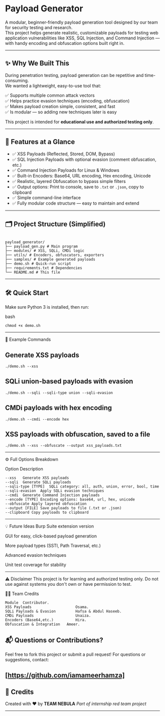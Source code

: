 # Payload Generator

A modular, beginner-friendly payload generation tool designed by our team for security testing and research.  
This project helps generate realistic, customizable payloads for testing web application vulnerabilities like XSS, SQL Injection, and Command Injection — with handy encoding and obfuscation options built right in.

---

## ✨ Why We Built This

During penetration testing, payload generation can be repetitive and time-consuming.  
We wanted a lightweight, easy-to-use tool that:

✅ Supports multiple common attack vectors  
✅ Helps practice evasion techniques (encoding, obfuscation)  
✅ Makes payload creation simple, consistent, and fast  
✅ Is modular — so adding new techniques later is easy  

This project is intended for **educational use and authorized testing only**.

---

## 🧩 Features at a Glance

- ✅ XSS Payloads (Reflected, Stored, DOM, Bypass)  
- ✅ SQL Injection Payloads with optional evasion (comment obfuscation, etc.)  
- ✅ Command Injection Payloads for Linux & Windows  
- ✅ Built-in Encoders: Base64, URL encoding, Hex encoding, Unicode  
- ✅ Realistic, layered Obfuscation to bypass simple filters  
- ✅ Output options: Print to console, save to `.txt` or `.json`, copy to clipboard  
- ✅ Simple command-line interface  
- ✅ Fully modular code structure — easy to maintain and extend  

---

## 🗂️ Project Structure (Simplified)
```

payload_generator/
├── payload_gen.py # Main program
├── modules/ # XSS, SQLi, CMDi logic
├── utils/ # Encoders, obfuscators, exporters
├── samples/ # Example generated payloads
├── demo.sh # Quick-run script
├── requirements.txt # Dependencies
└── README.md # This file
```
---

## 🛠️ Quick Start

Make sure Python 3 is installed, then run:

bash

```pip install -r requirements.txt
chmod +x demo.sh
```
---

🚀 Example Commands

## Generate XSS payloads
```
./demo.sh --xss
```
## SQLi union-based payloads with evasion
```
./demo.sh --sqli --sqli-type union --sqli-evasion
```
## CMDi payloads with hex encoding
```
./demo.sh --cmdi --encode hex
```
## XSS payloads with obfuscation, saved to a file
```
./demo.sh --xss --obfuscate --output xss_payloads.txt
```
---
⚙️ Full Options Breakdown

Option	Description
```
--xss	Generate XSS payloads
--sqli	Generate SQLi payloads
--sqli-type [TYPE]	SQLi category: all, auth, union, error, bool, time
--sqli-evasion	Apply SQLi evasion techniques
--cmdi	Generate Command Injection payloads
--encode [TYPE]	Encoding options: base64, url, hex, unicode
--obfuscate	Apply layered obfuscation
--output [FILE]	Save payloads to file (.txt or .json)
--clipboard	Copy payloads to clipboard
```
---
💡 Future Ideas
Burp Suite extension version

GUI for easy, click-based payload generation

More payload types (SSTI, Path Traversal, etc.)

Advanced evasion techniques

Unit test coverage for stability

---

⚠️ Disclaimer
This project is for learning and authorized testing only.
Do not use against systems you don't own or have permission to test.


👨‍💻 Team Credits
```
Module	Contributor.
XSS Payloads	                Osama.
SQLi Payloads & Evasion	        Hafsa & Abdul Haseeb.
CMDi Payloads	                Unaiza.
Encoders (Base64,etc.)	        Hira.
Obfuscation & Integration	Ameer.
```

## 📬 Questions or Contributions?
Feel free to fork this project or submit a pull request!
For questions or suggestions, contact:

[https://github.com/iamameerhamza]
---
## 🙌 **Credits**
Created with ❤️ by **TEAM NEBULA**
*Part of internship red team project*

---
